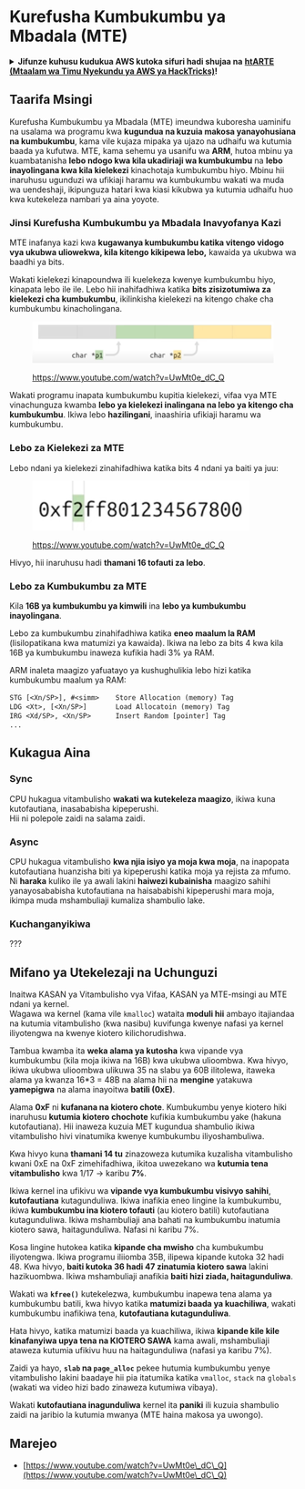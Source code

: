 # Kurefusha Kumbukumbu ya Mbadala (MTE)

<details>

<summary><strong>Jifunze kuhusu kudukua AWS kutoka sifuri hadi shujaa na</strong> <a href="https://training.hacktricks.xyz/courses/arte"><strong>htARTE (Mtaalam wa Timu Nyekundu ya AWS ya HackTricks)</strong></a><strong>!</strong></summary>

Njia nyingine za kusaidia HackTricks:

* Ikiwa unataka kuona **kampuni yako ikitangazwa kwenye HackTricks** au **kupakua HackTricks kwa PDF** Angalia [**MIPANGO YA USAJILI**](https://github.com/sponsors/carlospolop)!
* Pata [**bidhaa rasmi za PEASS & HackTricks**](https://peass.creator-spring.com)
* Gundua [**Familia ya PEASS**](https://opensea.io/collection/the-peass-family), mkusanyiko wetu wa [**NFTs**](https://opensea.io/collection/the-peass-family) ya kipekee
* **Jiunge na** 💬 [**Kikundi cha Discord**](https://discord.gg/hRep4RUj7f) au kikundi cha [**telegram**](https://t.me/peass) au **tufuate** kwenye **Twitter** 🐦 [**@hacktricks\_live**](https://twitter.com/hacktricks\_live)**.**
* **Shiriki mbinu zako za kudukua kwa kuwasilisha PRs kwa** [**HackTricks**](https://github.com/carlospolop/hacktricks) na [**HackTricks Cloud**](https://github.com/carlospolop/hacktricks-cloud) repos za github.

</details>

## Taarifa Msingi

Kurefusha Kumbukumbu ya Mbadala (MTE) imeundwa kuboresha uaminifu na usalama wa programu kwa **kugundua na kuzuia makosa yanayohusiana na kumbukumbu**, kama vile kujaza mipaka ya ujazo na udhaifu wa kutumia baada ya kufutwa. MTE, kama sehemu ya usanifu wa **ARM**, hutoa mbinu ya kuambatanisha **lebo ndogo kwa kila ukadiriaji wa kumbukumbu** na **lebo inayolingana kwa kila kielekezi** kinachotaja kumbukumbu hiyo. Mbinu hii inaruhusu ugunduzi wa ufikiaji haramu wa kumbukumbu wakati wa muda wa uendeshaji, ikipunguza hatari kwa kiasi kikubwa ya kutumia udhaifu huo kwa kutekeleza nambari ya aina yoyote.

### **Jinsi Kurefusha Kumbukumbu ya Mbadala Inavyofanya Kazi**

MTE inafanya kazi kwa **kugawanya kumbukumbu katika vitengo vidogo vya ukubwa uliowekwa, kila kitengo kikipewa lebo,** kawaida ya ukubwa wa baadhi ya bits.&#x20;

Wakati kielekezi kinapoundwa ili kuelekeza kwenye kumbukumbu hiyo, kinapata lebo ile ile. Lebo hii inahifadhiwa katika **bits zisizotumiwa za kielekezi cha kumbukumbu**, ikilinkisha kielekezi na kitengo chake cha kumbukumbu kinacholingana.

<figure><img src="../../.gitbook/assets/image (1199).png" alt=""><figcaption><p><a href="https://www.youtube.com/watch?v=UwMt0e_dC_Q">https://www.youtube.com/watch?v=UwMt0e_dC_Q</a></p></figcaption></figure>

Wakati programu inapata kumbukumbu kupitia kielekezi, vifaa vya MTE vinachunguza kwamba **lebo ya kielekezi inalingana na lebo ya kitengo cha kumbukumbu**. Ikiwa lebo **hazilingani**, inaashiria ufikiaji haramu wa kumbukumbu.

### Lebo za Kielekezi za MTE

Lebo ndani ya kielekezi zinahifadhiwa katika bits 4 ndani ya baiti ya juu:

<figure><img src="../../.gitbook/assets/image (1200).png" alt=""><figcaption><p><a href="https://www.youtube.com/watch?v=UwMt0e_dC_Q">https://www.youtube.com/watch?v=UwMt0e_dC_Q</a></p></figcaption></figure>

Hivyo, hii inaruhusu hadi **thamani 16 tofauti za lebo**.

### Lebo za Kumbukumbu za MTE

Kila **16B ya kumbukumbu ya kimwili** ina **lebo ya kumbukumbu inayolingana**.

Lebo za kumbukumbu zinahifadhiwa katika **eneo maalum la RAM** (lisilopatikana kwa matumizi ya kawaida). Ikiwa na lebo za bits 4 kwa kila 16B ya kumbukumbu inaweza kufikia hadi 3% ya RAM.

ARM inaleta maagizo yafuatayo ya kushughulikia lebo hizi katika kumbukumbu maalum ya RAM:
```
STG [<Xn/SP>], #<simm>    Store Allocation (memory) Tag
LDG <Xt>, [<Xn/SP>]       Load Allocatoin (memory) Tag
IRG <Xd/SP>, <Xn/SP>      Insert Random [pointer] Tag
...
```
## Kukagua Aina

### Sync

CPU hukagua vitambulisho **wakati wa kutekeleza maagizo**, ikiwa kuna kutofautiana, inasababisha kipeperushi.\
Hii ni polepole zaidi na salama zaidi.

### Async

CPU hukagua vitambulisho **kwa njia isiyo ya moja kwa moja**, na inapopata kutofautiana huanzisha biti ya kipeperushi katika moja ya rejista za mfumo. Ni **haraka** kuliko ile ya awali lakini **haiwezi kubainisha** maagizo sahihi yanayosababisha kutofautiana na haisababishi kipeperushi mara moja, ikimpa muda mshambuliaji kumaliza shambulio lake.

### Kuchanganyikiwa

???

## Mifano ya Utekelezaji na Uchunguzi

Inaitwa KASAN ya Vitambulisho vya Vifaa, KASAN ya MTE-msingi au MTE ndani ya kernel.\
Wagawa wa kernel (kama vile `kmalloc`) wataita **moduli hii** ambayo itajiandaa na kutumia vitambulisho (kwa nasibu) kuvifunga kwenye nafasi ya kernel iliyotengwa na kwenye kiotero kilichorudishwa.

Tambua kwamba ita **weka alama ya kutosha** kwa vipande vya kumbukumbu (kila moja ikiwa na 16B) kwa ukubwa ulioombwa. Kwa hivyo, ikiwa ukubwa ulioombwa ulikuwa 35 na slabu ya 60B ilitolewa, itaweka alama ya kwanza 16\*3 = 48B na alama hii na **mengine** yatakuwa **yamepigwa** na alama inayoitwa **batili (0xE)**.

Alama **0xF** ni **kufanana na kiotero chote**. Kumbukumbu yenye kiotero hiki inaruhusu **kutumia kiotero chochote** kufikia kumbukumbu yake (hakuna kutofautiana). Hii inaweza kuzuia MET kugundua shambulio ikiwa vitambulisho hivi vinatumika kwenye kumbukumbu iliyoshambuliwa.

Kwa hivyo kuna **thamani 14 tu** zinazoweza kutumika kuzalisha vitambulisho kwani 0xE na 0xF zimehifadhiwa, ikitoa uwezekano wa **kutumia tena vitambulisho** kwa 1/17 -> karibu **7%**.

Ikiwa kernel ina ufikivu wa **vipande vya kumbukumbu visivyo sahihi**, **kutofautiana** kutagunduliwa. Ikiwa inafikia eneo lingine la kumbukumbu, ikiwa **kumbukumbu ina kiotero tofauti** (au kiotero batili) kutofautiana kutagunduliwa. Ikiwa mshambuliaji ana bahati na kumbukumbu inatumia kiotero sawa, haitagunduliwa. Nafasi ni karibu 7%.

Kosa lingine hutokea katika **kipande cha mwisho** cha kumbukumbu iliyotengwa. Ikiwa programu iliiomba 35B, ilipewa kipande kutoka 32 hadi 48. Kwa hivyo, **baiti kutoka 36 hadi 47 zinatumia kiotero sawa** lakini hazikuombwa. Ikiwa mshambuliaji anafikia **baiti hizi ziada, haitagunduliwa**.

Wakati wa **`kfree()`** kutekelezwa, kumbukumbu inapewa tena alama ya kumbukumbu batili, kwa hivyo katika **matumizi baada ya kuachiliwa**, wakati kumbukumbu inafikiwa tena, **kutofautiana kutagunduliwa**.

Hata hivyo, katika matumizi baada ya kuachiliwa, ikiwa **kipande kile kile kinafanyiwa upya tena na KIOTERO SAWA** kama awali, mshambuliaji ataweza kutumia ufikivu huu na haitagunduliwa (nafasi ya karibu 7%).

Zaidi ya hayo, **`slab` na `page_alloc`** pekee hutumia kumbukumbu yenye vitambulisho lakini baadaye hii pia itatumika katika `vmalloc`, `stack` na `globals` (wakati wa video hizi bado zinaweza kutumiwa vibaya).

Wakati **kutofautiana inagunduliwa** kernel ita **paniki** ili kuzuia shambulio zaidi na jaribio la kutumia mwanya (MTE haina makosa ya uwongo).

## Marejeo

* [https://www.youtube.com/watch?v=UwMt0e\_dC\_Q](https://www.youtube.com/watch?v=UwMt0e\_dC\_Q)
